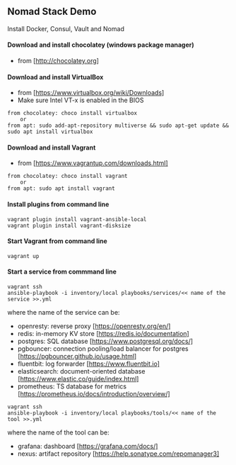 ## Nomad Stack Demo

Install Docker, Consul, Vault and Nomad

#### Download and install chocolatey (windows package manager)
   * from [http://chocolatey.org]

#### Download and install VirtualBox
   * from [https://www.virtualbox.org/wiki/Downloads]
   * Make sure Intel VT-x is enabled in the BIOS

    from chocolatey: choco install virtualbox
        or
    from apt: sudo add-apt-repository multiverse && sudo apt-get update && sudo apt install virtualbox

#### Download and install Vagrant
   * from [https://www.vagrantup.com/downloads.html]

    from chocolatey: choco install vagrant
        or
    from apt: sudo apt install vagrant

#### Install plugins from command line
    vagrant plugin install vagrant-ansible-local
    vagrant plugin install vagrant-disksize

#### Start Vagrant from command line
    vagrant up

#### Start a service from commmand line
    vagrant ssh
    ansible-playbook -i inventory/local playbooks/services/<< name of the service >>.yml

where the name of the service can be:
   * openresty: reverse proxy [https://openresty.org/en/]
   * redis: in-memory KV store [https://redis.io/documentation]
   * postgres: SQL database [https://www.postgresql.org/docs/]
   * pgbouncer: connection pooling/load balancer for postgres [https://pgbouncer.github.io/usage.html]
   * fluentbit: log forwarder [https://www.fluentbit.io]
   * elasticsearch: document-oriented database [https://www.elastic.co/guide/index.html]
   * prometheus: TS database for metrics [https://prometheus.io/docs/introduction/overview/]

    vagrant ssh
    ansible-playbook -i inventory/local playbooks/tools/<< name of the tool >>.yml

where the name of the tool can be:
   * grafana: dashboard [https://grafana.com/docs/]
   * nexus: artifact repository [https://help.sonatype.com/repomanager3]
